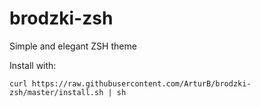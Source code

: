 # brodzki-zsh
Simple and elegant ZSH theme

Install with:
```
curl https://raw.githubusercontent.com/ArturB/brodzki-zsh/master/install.sh | sh
```

